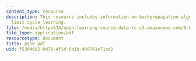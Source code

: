 ```yaml
---
content_type: resource
description: This resource includes information on backpropagation algorithm, and
  limit cycle learning.
file: /media/https%3A/open-learning-course-data-rc.s3.amazonaws.com/9-641j-introduction-to-neural-networks-spring-2005/f53d46820d784f1d6a1b466761e71ad2_ps10.pdf
file_type: application/pdf
resourcetype: Document
title: ps10.pdf
uid: f53d4682-0d78-4f1d-6a1b-466761e71ad2
---
```

